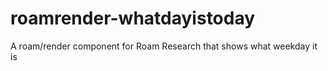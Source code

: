 # roamrender-whatdayistoday
A roam/render component for Roam Research that shows what weekday it is
